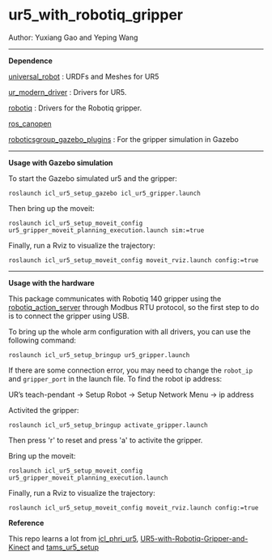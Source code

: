 # ur5_with_robotiq_gripper
Author: Yuxiang Gao and Yeping Wang

---
__Dependence__

[universal_robot](https://github.com/ros-industrial/universal_robot) : URDFs and Meshes for UR5

[ur_modern_driver](https://github.com/ros-industrial/ur_modern_driver) : Drivers for UR5.

[robotiq](https://github.com/ros-industrial/robotiq) : Drivers for the Robotiq gripper.

[ros_canopen](https://github.com/ros-industrial/ros_canopen)

[roboticsgroup_gazebo_plugins](https://github.com/roboticsgroup/roboticsgroup_gazebo_plugins) : For the gripper simulation in Gazebo

---

__Usage with Gazebo simulation__

To start the Gazebo simulated ur5 and the gripper:

```roslaunch icl_ur5_setup_gazebo icl_ur5_gripper.launch```

Then bring up the moveit:

```roslaunch icl_ur5_setup_moveit_config ur5_gripper_moveit_planning_execution.launch sim:=true```

Finally, run a Rviz to visualize the trajectory:

```roslaunch icl_ur5_setup_moveit_config moveit_rviz.launch config:=true```

---

__Usage with the hardware__

This package communicates with Robotiq 140 gripper using the [robotiq_action_server](https://github.com/ros-industrial/robotiq/tree/kinetic-devel/robotiq_2f_gripper_action_server) through Modbus RTU protocol, so the first step to do is to connect the gripper using USB.

To bring up the whole arm configuration with all drivers, you can use the following command:

```roslaunch icl_ur5_setup_bringup ur5_gripper.launch```

If there are some connection error, you may need to change the `robot_ip` and `gripper_port` in the launch file. To find the robot ip address:

UR’s teach-pendant -> Setup Robot -> Setup Network Menu -> ip address

Activited the gripper:

```roslaunch icl_ur5_setup_bringup activate_gripper.launch```

Then press 'r' to reset and press 'a' to activite the gripper.

Bring up the moveit:

```roslaunch icl_ur5_setup_moveit_config ur5_gripper_moveit_planning_execution.launch```

Finally, run a Rviz to visualize the trajectory:

```roslaunch icl_ur5_setup_moveit_config moveit_rviz.launch config:=true```


__Reference__

This repo learns a lot from [icl_phri_ur5](https://github.com/intuitivecomputing/icl_phri_ur5), [UR5-with-Robotiq-Gripper-and-Kinect](https://raw.githubusercontent.com/TAMS-Group/tams_ur5_setup/master/README.md) and [tams_ur5_setup](https://github.com/TAMS-Group/tams_ur5_setup)
